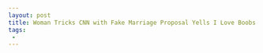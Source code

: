 ```yaml
---
layout: post
title: Woman Tricks CNN with Fake Marriage Proposal Yells I Love Boobs at Brooke Baldwin
tags:
 -
---
```


